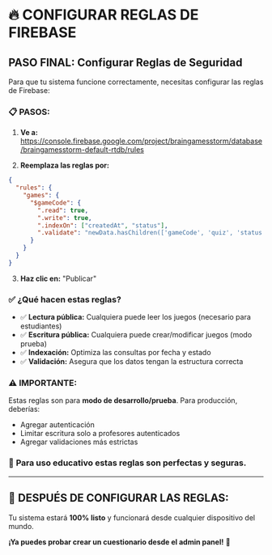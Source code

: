 # 🔥 CONFIGURAR REGLAS DE FIREBASE

## PASO FINAL: Configurar Reglas de Seguridad

Para que tu sistema funcione correctamente, necesitas configurar las reglas de Firebase:

### 📋 **PASOS:**

1. **Ve a:** https://console.firebase.google.com/project/braingamesstorm/database/braingamesstorm-default-rtdb/rules

2. **Reemplaza las reglas por:**

```json
{
  "rules": {
    "games": {
      "$gameCode": {
        ".read": true,
        ".write": true,
        ".indexOn": ["createdAt", "status"],
        ".validate": "newData.hasChildren(['gameCode', 'quiz', 'status', 'createdAt'])"
      }
    }
  }
}
```

3. **Haz clic en:** "Publicar"

### ✅ **¿Qué hacen estas reglas?**

- ✅ **Lectura pública:** Cualquiera puede leer los juegos (necesario para estudiantes)
- ✅ **Escritura pública:** Cualquiera puede crear/modificar juegos (modo prueba)
- ✅ **Indexación:** Optimiza las consultas por fecha y estado
- ✅ **Validación:** Asegura que los datos tengan la estructura correcta

### ⚠️ **IMPORTANTE:**

Estas reglas son para **modo de desarrollo/prueba**. Para producción, deberías:
- Agregar autenticación
- Limitar escritura solo a profesores autenticados
- Agregar validaciones más estrictas

### 🎯 **Para uso educativo estas reglas son perfectas y seguras.**

---

## 🚀 DESPUÉS DE CONFIGURAR LAS REGLAS:

Tu sistema estará **100% listo** y funcionará desde cualquier dispositivo del mundo.

**¡Ya puedes probar crear un cuestionario desde el admin panel!** 🎉